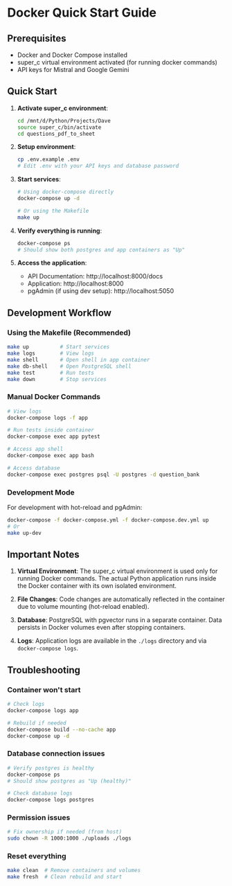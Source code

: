 # Docker Quick Start Guide

## Prerequisites
- Docker and Docker Compose installed
- super_c virtual environment activated (for running docker commands)
- API keys for Mistral and Google Gemini

## Quick Start

1. **Activate super_c environment**:
   ```bash
   cd /mnt/d/Python/Projects/Dave
   source super_c/bin/activate
   cd questions_pdf_to_sheet
   ```

2. **Setup environment**:
   ```bash
   cp .env.example .env
   # Edit .env with your API keys and database password
   ```

3. **Start services**:
   ```bash
   # Using docker-compose directly
   docker-compose up -d
   
   # Or using the Makefile
   make up
   ```

4. **Verify everything is running**:
   ```bash
   docker-compose ps
   # Should show both postgres and app containers as "Up"
   ```

5. **Access the application**:
   - API Documentation: http://localhost:8000/docs
   - Application: http://localhost:8000
   - pgAdmin (if using dev setup): http://localhost:5050

## Development Workflow

### Using the Makefile (Recommended)
```bash
make up          # Start services
make logs        # View logs
make shell       # Open shell in app container
make db-shell    # Open PostgreSQL shell
make test        # Run tests
make down        # Stop services
```

### Manual Docker Commands
```bash
# View logs
docker-compose logs -f app

# Run tests inside container
docker-compose exec app pytest

# Access app shell
docker-compose exec app bash

# Access database
docker-compose exec postgres psql -U postgres -d question_bank
```

### Development Mode
For development with hot-reload and pgAdmin:
```bash
docker-compose -f docker-compose.yml -f docker-compose.dev.yml up
# Or
make up-dev
```

## Important Notes

1. **Virtual Environment**: The super_c virtual environment is used only for running Docker commands. The actual Python application runs inside the Docker container with its own isolated environment.

2. **File Changes**: Code changes are automatically reflected in the container due to volume mounting (hot-reload enabled).

3. **Database**: PostgreSQL with pgvector runs in a separate container. Data persists in Docker volumes even after stopping containers.

4. **Logs**: Application logs are available in the `./logs` directory and via `docker-compose logs`.

## Troubleshooting

### Container won't start
```bash
# Check logs
docker-compose logs app

# Rebuild if needed
docker-compose build --no-cache app
docker-compose up -d
```

### Database connection issues
```bash
# Verify postgres is healthy
docker-compose ps
# Should show postgres as "Up (healthy)"

# Check database logs
docker-compose logs postgres
```

### Permission issues
```bash
# Fix ownership if needed (from host)
sudo chown -R 1000:1000 ./uploads ./logs
```

### Reset everything
```bash
make clean  # Remove containers and volumes
make fresh  # Clean rebuild and start
```